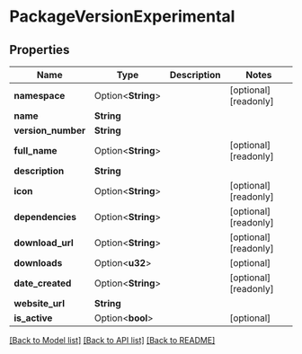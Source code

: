 # PackageVersionExperimental

## Properties

Name | Type | Description | Notes
------------ | ------------- | ------------- | -------------
**namespace** | Option<**String**> |  | [optional][readonly]
**name** | **String** |  |
**version_number** | **String** |  |
**full_name** | Option<**String**> |  | [optional][readonly]
**description** | **String** |  |
**icon** | Option<**String**> |  | [optional][readonly]
**dependencies** | Option<**String**> |  | [optional][readonly]
**download_url** | Option<**String**> |  | [optional][readonly]
**downloads** | Option<**u32**> |  | [optional]
**date_created** | Option<**String**> |  | [optional][readonly]
**website_url** | **String** |  |
**is_active** | Option<**bool**> |  | [optional]

[[Back to Model list]](../README.md#documentation-for-models) [[Back to API list]](../README.md#documentation-for-api-endpoints) [[Back to README]](../README.md)


